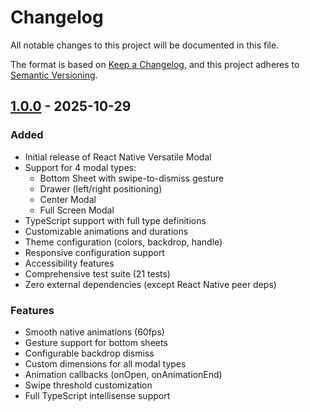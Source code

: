 # Changelog

All notable changes to this project will be documented in this file.

The format is based on [Keep a Changelog](https://keepachangelog.com/en/1.0.0/),
and this project adheres to [Semantic Versioning](https://semver.org/spec/v2.0.0.html).

## [1.0.0] - 2025-10-29

### Added

- Initial release of React Native Versatile Modal
- Support for 4 modal types:
  - Bottom Sheet with swipe-to-dismiss gesture
  - Drawer (left/right positioning)
  - Center Modal
  - Full Screen Modal
- TypeScript support with full type definitions
- Customizable animations and durations
- Theme configuration (colors, backdrop, handle)
- Responsive configuration support
- Accessibility features
- Comprehensive test suite (21 tests)
- Zero external dependencies (except React Native peer deps)

### Features

- Smooth native animations (60fps)
- Gesture support for bottom sheets
- Configurable backdrop dismiss
- Custom dimensions for all modal types
- Animation callbacks (onOpen, onAnimationEnd)
- Swipe threshold customization
- Full TypeScript intellisense support

[1.0.0]: https://github.com/nonsobarn/react-native-versatile-modal/releases/tag/v1.0.0
